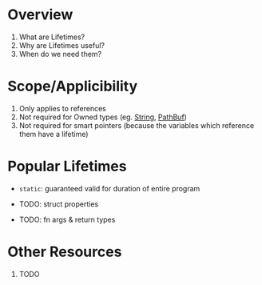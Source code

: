 # Overview

1. What are Lifetimes?
1. Why are Lifetimes useful?
1. When do we need them?

# Scope/Applicibility

1. Only applies to references
1. Not required for Owned types (eg. [String](https://doc.rust-lang.org/std/string/struct.String.html), [PathBuf](https://doc.rust-lang.org/stable/std/path/struct.PathBuf.html))
1. Not required for smart pointers (because the variables which reference them have a lifetime)

# Popular Lifetimes

- `static`: guaranteed valid for duration of entire program


- TODO: struct properties
- TODO: fn args & return types

# Other Resources

1. TODO
